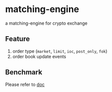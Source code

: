# matching-engine

a matching-engine for crypto exchange

## Feature

1. order type (`market`, `limit`, `ioc`, `post_only`, `fok`)
1. order book update events

## Benchmark

Please refer to [doc](./doc/benchmark/v0.4.0.md)
